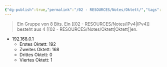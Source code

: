 ```yaml
---
{"dg-publish":true,"permalink":"/02 - RESOURCES/Notes/Oktett/","tags":["netzwerk/ip/ipv4"],"noteIcon":"","updated":"2024-07-25T11:49:08.000+02:00"}
---
```


> Ein Gruppe von 8 Bits.
> Ein [[02 - RESOURCES/Notes/IPv4\|IPv4]] besteht aus 4 [[02 - RESOURCES/Notes/Oktett\|Oktett]]en.

- 192.168.0.1
	- Erstes Oktett: 192
	- Zweites Oktett: 168
	- Drittes Oktett: 0
	- Viertes Oktett: 1